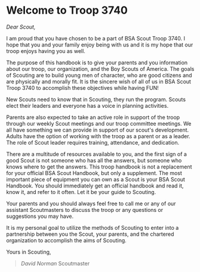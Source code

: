 # Welcome to Troop 3740

*Dear Scout,*

I am proud that you have chosen to be a part of BSA Scout Troop 3740. I hope that you and your family enjoy being with us and it is my hope that our troop enjoys having you as well.

The purpose of this handbook is to give your parents and you information about our troop, our organization, and the Boy Scouts of America. The goals of Scouting are to build young men of character,  who are good citizens and are physically and morally fit. It is the sincere wish of all of us in BSA Scout Troop 3740 to accomplish these objectives while having FUN!

New Scouts need to know that in Scouting, they run the program. Scouts elect their leaders and everyone has a voice in planning activities.

Parents are also expected to take an active role in support of the troop through our weekly Scout meetings and our troop committee meetings. We all have something we can provide in support of our scout's development. Adults have the option of working with the troop as a parent or as a leader. The role of Scout leader requires training, attendance, and dedication.

There are a multitude of resources available to you, and the first sign of a good Scout is not someone who has all the answers, but someone who knows where to get the answers. This troop handbook is not a replacement for your official BSA Scout Handbook, but only a supplement. The most important piece of equipment you can own as a Scout is your BSA Scout Handbook. You should immediately get an official handbook and read it, know it, and refer to it often. Let it be your guide to Scouting.

Your parents and you should always feel free to call me or any of our assistant Scoutmasters to discuss the troop or any questions or suggestions you may have.

It is my personal goal to utilize the methods of Scouting to enter into a partnership between you the Scout, your parents, and the chartered organization to accomplish the aims of Scouting.

Yours in Scouting,

> *David Norman*
> Scoutmaster
